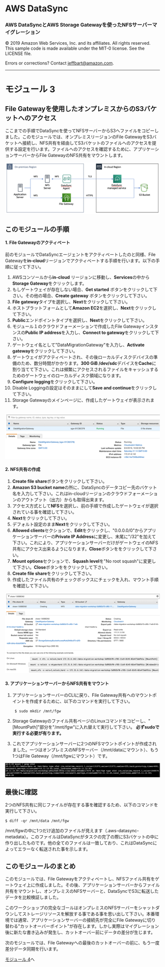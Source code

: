 # **AWS DataSync**

### AWS DataSyncとAWS Storage Gatewayを使ったNFSサーバーマイグレーション

© 2019 Amazon Web Services, Inc. and its affiliates. All rights reserved.
This sample code is made available under the MIT-0 license. See the LICENSE file.

Errors or corrections? Contact [jeffbart@amazon.com](mailto:jeffbart@amazon.com).

---

# モジュール 3
## File Gatewayを使用したオンプレミスからのS3バケットへのアクセス

ここまでの手順でDataSyncを使ってNFSサーバーからS3へファイルをコピーしました。このモジュールでは、オンプレミスリージョンのFile GatewayをS3バケットへ接続し、NFS共有を経由してS3バケットのファイルへのアクセスを提供する設定を行います。ファイルへのアクセスを確認するために、アプリケーションサーバーからFile GatewayのNFS共有をマウントします。

![](../images/fullarch.png)

## このモジュールの手順

#### 1. File Gatewayのアクティベート

前のモジュールでDataSyncエージェントをアクティベートしたのと同様、File Gatewayを**in-cloud**リージョンでアクティベートする手順を行います。以下の手順に従って下さい。

1. AWSコンソールから**in-cloud** リージョンに移動し、**Services**の中から**Storage Gateway**をクリックします。
2. もしゲートウェイが存在しない場合、**Get started** ボタンをクリックして下さい。その他の場合、**Create gateway** ボタンをクリックして下さい。
3. **File gateway**タイプを選択し、**Next**をクリックして下さい。
4. ホストプラットフォームとして**Amazon EC2**を選択し、**Next**をクリックして下さい。
5. **Public**エンドポイントタイプを選択し、**Next**をクリックして下さい。
6. モジュール１のクラウドフォーメーションで作成したFile Gatewayインスタンスの**Public IP address**を入力し、**Connect to gateway**をクリックして下さい。
7. ゲートウェイ名として&quot;DataMigrationGateway&quot;を入力し、**Activate gateway**をクリックして下さい。
8. ゲートウェイがアクティベートされ、その後ローカルディスクデバイスの準備のため、数分時間がかかります。**300 GiB /dev/sdc**デバイスを**Cache**に割り当てて下さい。これは頻繁にアクセスされるファイルをキャッシュするためのゲートウェイのローカルディスク領域になります。
9. **Configure logging**をクリックして下さい。
10. Disable Loggingの設定はそのままにして**Save and continue**をクリックして下さい。
11. Storage Gatewayのメインページに、作成したゲートウェイが表示されます。

  ![](../images/mod3fgw1.png)

#### 2. NFS共有の作成

1. **Create file share**ボタンをクリックして下さい。
2. **Amazon S3 bucket name**の所に、DataSyncのデータコピー先のバケット名を入力して下さい。これはin-cloudリージョンのクラウドフォーメーションのアウトプット（出力）からも取得出来ます。
3. アクセス方式として**NFS**を選択し、前の手順で作成したゲートウェイが選択されている事を確認して下さい。
4. **Next**をクリックして下さい。
5. デフォルト設定のまま**Next**をクリックして下さい。
6. **Allowed clients**セクションで、**Edit**をクリックし、&quot;0.0.0.0/0&quot;からアプリケーションサーバーの**Private IP Address**に変更し、末尾に"/32"を加えて下さい。これにより、アプリケーションサーバーだけがゲートウェイのNFS共有にアクセス出来るようになります。**Close**ボタンををクリックして下さい。
7. **Mount options**セクションで、**Squash level**を&quot;No root squash&quot;に変更して下さい。**Close**ボタンををクリックして下さい。
8. **Create file share**をクリックして下さい。
9. 作成したファイル共有のチェックボックスにチェックを入れ、マウント手順を確認して下さい。

  ![](../images/mod3fgw2.png)

#### 3. アプリケーションサーバーからNFS共有をマウント

1. アプリケーションサーバーのCLIに戻り、File Gateway共有へのマウントポイントを作成するために、以下のコマンドを実行して下さい。

        $ sudo mkdir /mnt/fgw

1. Storage Gatewayのファイル共有ページのLinuxコマンドをコピーし、&quot;[MountPath]&quot;部分を&quot;/mnt/fgw&quot;に入れ替えて実行して下さい。   **必ずsudoで実行する必要が有ります。**
2. これでアプリケーションサーバーに2つのNFSマウントポイントが作成されました。一つはオンプレミスのNFSサーバー（/mnt/dataにマウント）、もう1つはFile Gateway（/mnt/fgwにマウント）です。

  ![](../images/mod3cli1.png)

## 最後に確認

2つのNFS共有に同じファイルが存在する事を確認するため、以下のコマンドを実行して下さい。

    $ diff -qr /mnt/data /mnt/fgw

/mnt/fgwの中に1つだけ追加のファイルが見えます（.aws-datasync-metadata）。このファイルはDataSyncがタスクの完了の際にS3バケットの中に作り出したものです。他の全てのファイルは一致しており、これはDataSyncによってエラーなく転送された事を示します。

## このモジュールのまとめ

このモジュールでは、File Gatewayをアクティベートし、NFSファイル共有をゲートウェイ上に作成しました。その後、アプリケーションサーバーからファイル共有をマウントし、オンプレミスのNFSサーバーと、DataSyncでS3に転送したデータを比較検証しました。

このワークショップの完全なゴールはオンプレミスのNFSサーバーをシャットダウンしてストレージリソースを解放する事である事を思い出して下さい。本番環境では通常、アプリケーションサーバーの接続先が完全にFile Gatewayに切り替わる&quot;カットオーバーポイント&quot;が存在します。しかし実際はマイグレーション後に新たな書き込みが発生し、カットオーバー前にデータの差分が生じます。

次のモジュールでは、File Gatewayへの最後のカットオーバーの前に、もう一度差分データ同期を行います。

[モジュール 4](../module4/)へ
